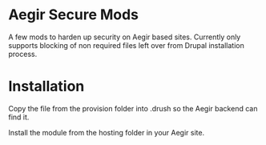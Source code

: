 Aegir Secure Mods
=================

A few mods to harden up security on Aegir based sites.
Currently only supports blocking of non required files left over from Drupal installation process.

Installation
============

Copy the file from the provision folder into .drush so the Aegir backend can find it.

Install the module from the hosting folder in your Aegir site.

